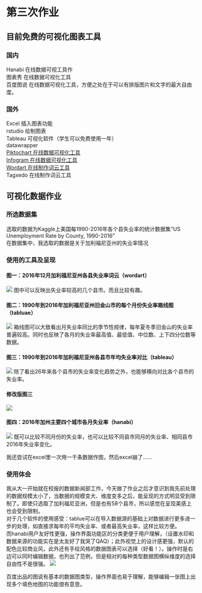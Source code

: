 # 第三次作业 #
## 目前免费的可视化图表工具 ##
### 国内 ###
Hanabi 在线数据可视工具作  
图表秀 在线数据可视化工具  
百度图说 在线数据可视化工具，方便之处在于可以有排版图片和文字的最大自由度。  

### 国外 ###
Excel 插入图表功能  
rstudio 绘制图表  
Tableau 可视化软件（学生可以免费使用一年）  
datawrapper  
[Piktochart 在线数据可视化工具](https://piktochart.com/)  
[Infogram 在线数据可视化工具](https://infogram.com/)  
[Wordart 在线制作词云工具](https://wordart.com/)  
Tagxedo 在线制作词云工具  
## 可视化数据作业 ##
### 所选数据集 ###
  选取的数据为Kaggle上美国每1990-2016年各个县失业率的统计数据集“US Unemployment Rate by County, 1990-2016”   
  在数据集中，我选取的数据是关于加利福尼亚州的失业率情况  
### 使用的工具及呈现 ###
#### 图一：2016年12月加利福尼亚州各县失业率词云（wordart） ####
![](https://github.com/Chenyu-Li008/Homework/blob/master/week3/1-%E8%AF%8D%E4%BA%91%E5%9B%BE.png) 
图中可以反映出失业率较高的几个县市。而且比较有趣。  
#### 图二：1990年到2016年加利福尼亚州旧金山市的每个月份失业率箱线图（tabluae） ####
![](https://github.com/Chenyu-Li008/Homework/blob/master/week3/2-%E7%AE%B1%E7%BA%BF%E5%9B%BE.png)
箱线图可以大致看出月失业率同比的季节性规律，每年夏冬季旧金山的失业率普遍较高。同时也反映了各月的失业率最高值、最低值、中位数、上下四分位数等数据。
#### 图三：1990年到2016年加利福尼亚州各县市年均失业率对比（tableau） ####
![](https://github.com/Chenyu-Li008/Homework/blob/master/week3/3-26%E5%B9%B4%E5%B9%B3%E5%9D%87%E5%A4%B1%E4%B8%9A%E7%8E%87.jpg)
除了看出26年来各个县市的失业率变化趋势之外，也能够横向对比各个县市的失业率。

#### 修改版图三 ####
![](https://github.com/Chenyu-Li008/Homework/blob/master/week3/%E5%8A%A0%E5%B7%9E%E5%90%84%E5%8E%BF%E5%B8%821990-2016%E5%B9%B4%E6%AF%8F%E5%B9%B4%E5%85%AD%E6%9C%88%E5%A4%B1%E4%B8%9A%E7%8E%87.jpg)  

#### 图四：2016年加州主要四个城市各月失业率（hanabi） ####
![](https://github.com/Chenyu-Li008/Homework/blob/master/week3/4-2016%E5%B9%B4%E5%8A%A0%E5%B7%9E%E4%B8%BB%E8%A6%81%E5%9F%8E%E5%B8%82%E5%90%84%E6%9C%88%E5%A4%B1%E4%B8%9A%E7%8E%87%20.jpg)
既可以比较不同月份的失业率，也可以比较不同县市同月的失业率、相同县市2016年失业率变化。

我还尝试在excel里一次用一千条数据作图，然后excel崩了……  
### 使用体会 ###
  我从大一开始就在校报的数据新闻部工作，今天做了作业之后才意识到我先前处理的数据规模太小了，当数据的规模变大、维度变多之后，能呈现的方式明显受到限制了。即使只选取了加利福尼亚洲，但是也有58个县市，所以感觉在呈现美感上也会受到限制。  
  对于几个软件的使用感受：tablue可以在导入数据源的基础上对数据进行更多进一步的处理，如直接求每年的平均失业率、或者最高失业率，这样比较方便。  
  而hanabi用户友好性更强，操作界面功能区的分类更便于用户理解，（设置水印和数据来源的功能实在是太友好了我哭了QAQ）；此外视觉上的设计感更强，默认的配色比较商业风，此外还有手绘风格的数据图表可以选择（好看！）。操作时是右边可以同时编辑数据，也列出了范例，但是相对的每种类型数据图横纵维度的选择自由性不是很强。
![](https://github.com/Chenyu-Li008/Homework/blob/master/week3/4-2016%E5%B9%B4%E5%8A%A0%E5%B7%9E%E4%B8%BB%E8%A6%81%E5%9F%8E%E5%B8%82%E5%90%84%E6%9C%88%E5%A4%B1%E4%B8%9A%E7%8E%87%20(1).png)  
    
  百度出品的图说有基本的数据图类型，操作界面也易于理解，能够编辑一张图上出现多个填色地图的功能很有意思。  
